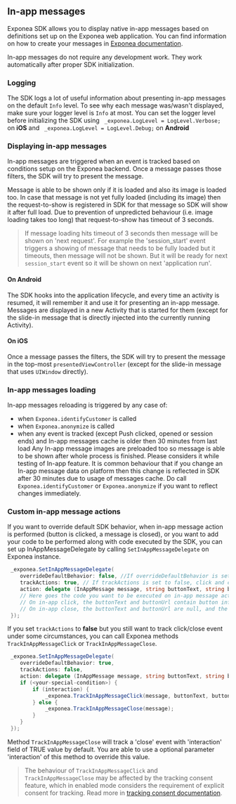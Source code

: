 ## In-app messages
Exponea SDK allows you to display native in-app messages based on definitions set up on the Exponea web application. You can find information on how to create your messages in [Exponea documentation](https://docs.exponea.com/docs/in-app-messages).

In-app messages do not require any development work. They work automatically after proper SDK initialization.

### Logging
The SDK logs a lot of useful information about presenting in-app messages on the default `Info` level. To see why each message was/wasn't displayed, make sure your logger level is  `Info` at most. You can set the logger level before initializing the SDK using ` _exponea.LogLevel = LogLevel.Verbose;` on **iOS** and ` _exponea.LogLevel = LogLevel.Debug;` on **Android**

### Displaying in-app messages
In-app messages are triggered when an event is tracked based on conditions setup on the Exponea backend. Once a message passes those filters, the SDK will try to present the message.

Message is able to be shown only if it is loaded and also its image is loaded too. In case that message is not yet fully loaded (including its image) then the request-to-show is registered in SDK for that message so SDK will show it after full load.
Due to prevention of unpredicted behaviour (i.e. image loading takes too long) that request-to-show has timeout of 3 seconds.

> If message loading hits timeout of 3 seconds then message will be shown on 'next request'. For example the 'session_start' event triggers a showing of message that needs to be fully loaded but it timeouts, then message will not be shown. But it will be ready for next `session_start` event so it will be shown on next 'application run'.

#### On Android

The SDK hooks into the application lifecycle, and every time an activity is resumed, it will remember it and use it for presenting an in-app message. Messages are displayed in a new Activity that is started for them (except for the slide-in message that is directly injected into the currently running Activity).

#### On iOS

Once a message passes the filters, the SDK will try to present the message in the top-most `presentedViewController` (except for the slide-in message that uses `UIWindow` directly).

### In-app messages loading
In-app messages reloading is triggered by any case of:
- when `Exponea.identifyCustomer` is called
- when `Exponea.anonymize` is called
- when any event is tracked (except Push clicked, opened or session ends) and In-app messages cache is older then 30 minutes from last load
  Any In-app message images are preloaded too so message is able to be shown after whole process is finished. Please considers it while testing of In-app feature.
  It is common behaviour that if you change an In-app message data on platform then this change is reflected in SDK after 30 minutes due to usage of messages cache. Do call `Exponea.identifyCustomer` or `Exponea.anonymize` if you want to reflect changes immediately.

### Custom in-app message actions
If you want to override default SDK behavior, when in-app message action is performed (button is clicked, a message is closed), or you want to add your code to be performed along with code executed by the SDK, you can set up InAppMessageDelegate by calling `SetInAppMessageDelegate` on Exponea instance.

```csharp
 _exponea.SetInAppMessageDelegate(
 	overrideDefaultBehavior: false, //If overrideDefaultBehavior is set to true, default in-app action will not be performed ( e.g. deep link )
 	trackActions: true, // If trackActions is set to false, click and close in-app events will not be tracked automatically
 	action: delegate (InAppMessage message, string buttonText, string buttonUrl, bool interaction) {
    // Here goes the code you want to be executed on in-app message action
    // On in-app click, the buttonText and buttonUrl contain button info, and the interaction is true
    // On in-app close, the buttonText and buttonUrl are null, and the interaction is false.
 });
```
If you set `trackActions` to **false** but you still want to track click/close event under some circumstances, you can call Exponea methods `TrackInAppMessageClick` or `TrackInAppMessageClose`.

```csharp
 _exponea.SetInAppMessageDelegate(
 	overrideDefaultBehavior: true, 
 	trackActions: false, 
 	action: delegate (InAppMessage message, string buttonText, string buttonUrl, bool interaction) {
 	if (<your-special-condition>) {
	    if (interaction) {
	        _exponea.TrackInAppMessageClick(message, buttonText, buttonUrl);
	    } else {
	        _exponea.TrackInAppMessageClose(message);
	    }
    }
 });
```

Method `TrackInAppMessageClose` will track a 'close' event with 'interaction' field of TRUE value by default. You are able to use a optional parameter 'interaction' of this method to override this value.

> The behaviour of `TrackInAppMessageClick` and `TrackInAppMessageClose` may be affected by the tracking consent feature, which in enabled mode considers the requirement of explicit consent for tracking. Read more in [tracking consent documentation](./TRACKING_CONSENT.md).

